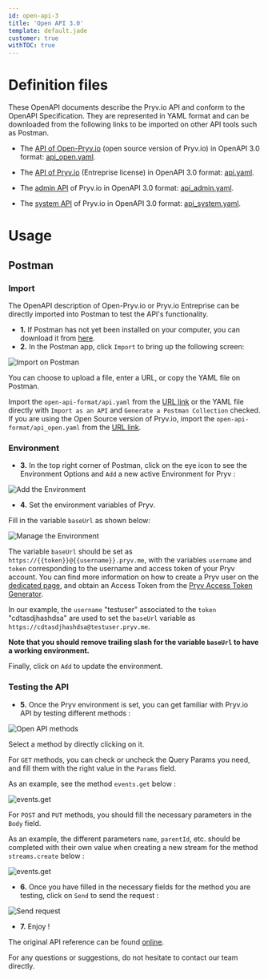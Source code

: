 ```yaml
---
id: open-api-3
title: 'Open API 3.0'
template: default.jade
customer: true
withTOC: true
---
```


# Definition files

These OpenAPI documents describe the Pryv.io API and conform to the OpenAPI Specification. They are represented in YAML format and can be downloaded from the following links to be imported on other API tools such as Postman.

- The [API of Open-Pryv.io](/reference/) (open source version of Pryv.io) in OpenAPI 3.0 format: [api_open.yaml](/open-api/3.0/api_open.yaml).

- The [API of Pryv.io](/reference/) (Entreprise license) in OpenAPI 3.0 format: [api.yaml](/open-api/3.0/api.yaml).

- The [admin API](/reference-admin/) of Pryv.io in OpenAPI 3.0 format: [api_admin.yaml](/open-api/3.0/api_admin.yaml).

- The [system API](/reference-system/) of Pryv.io in OpenAPI 3.0 format: [api_system.yaml](/open-api/3.0/api_system.yaml).

# Usage

## Postman

### Import

The OpenAPI description of Open-Pryv.io or Pryv.io Entreprise can be directly imported into Postman to test the API's functionality. 


- **1.** If Postman has not yet been installed on your computer, you can download it from [here](http://www.getpostman.com). 
- **2.** In the Postman app, click `Import` to bring up the following screen:

![Import on Postman](/assets/images/import.png)

You can choose to upload a file, enter a URL, or copy the YAML file on Postman. 

Import the `open-api-format/api.yaml` from the [URL link](/open-api/3.0/api.yaml) or the YAML file directly with `Import as an API` and `Generate a Postman Collection` checked.
If you are using the Open Source version of Pryv.io, import the `open-api-format/api_open.yaml` from the [URL link](/open-api/3.0/api_open.yaml).

### Environment

- **3.** In the top right corner of Postman, click on the eye icon to see the Environment Options and `Add` a new active Environment for Pryv :

![Add the Environment](/assets/images/add.png)

- **4.** Set the environment variables of Pryv. 

Fill in the variable `baseUrl` as shown below:

![Manage the Environment](/assets/images/manage.png)

The variable `baseUrl` should be set as `https://{{token}}@{{username}}.pryv.me`, with the variables `username` and `token` corresponding to the username and access token of your Pryv account.
You can find more information on how to create a Pryv user on the [dedicated page](http://api.pryv.com/getting-started/#create-a-pryv-lab-user), and obtain an Access Token from the [Pryv Access Token Generator](https://api.pryv.com/app-web-access/?pryvServiceInfoUrl=https://reg.pryv.me/service/info).

In our example, the `username` "testuser" associated to the `token` "cdtasdjhashdsa" are used to set the `baseUrl` variable as `https://cdtasdjhashdsa@testuser.pryv.me`.

**Note that you should remove trailing slash for the variable `baseUrl` to have a working environment.**

Finally, click on `Add` to update the environment.

### Testing the API

- **5.** Once the Pryv environment is set, you can get familiar with Pryv.io API by testing different methods :

![Open API methods](/assets/images/play.png)

Select a method by directly clicking on it.

For `GET` methods, you can check or uncheck the Query Params you need, and fill them with the right value in the `Params` field.

As an example, see the method `events.get` below :

![events.get](/assets/images/get-events.png)

For `POST` and `PUT` methods, you should fill the necessary parameters in the `Body` field.

As an example, the different parameters `name`, `parentId`, etc. should be completed with their own value when creating a new stream for the method `streams.create` below :

![events.get](/assets/images/create-streams.png)

- **6.** Once you have filled in the necessary fields for the method you are testing, click on `Send` to send the request :

![Send request](/assets/images/send.png) 

- **7.** Enjoy !

The original API reference can be found [online](/reference/). 

For any questions or suggestions, do not hesitate to contact our team directly. 